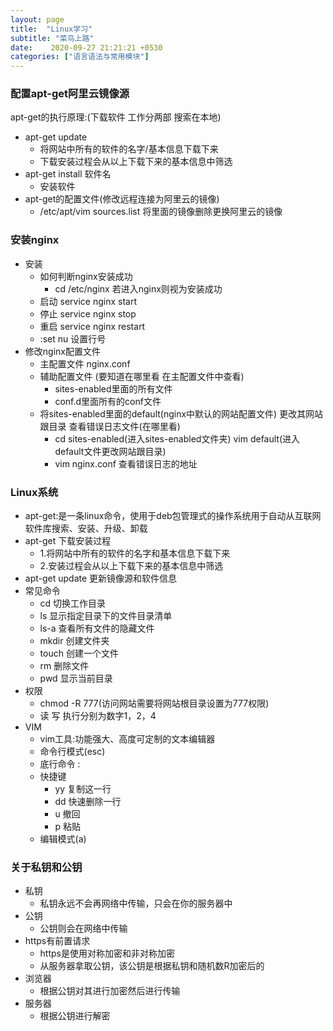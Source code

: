 ```yaml
---
layout: page
title:  "Linux学习"
subtitle: "菜鸟上路"
date:    2020-09-27 21:21:21 +0530
categories: ["语言语法与常用模块"]
---
```







### 配置apt-get阿里云镜像源
apt-get的执行原理:(下载软件 工作分两部 搜索在本地)
- apt-get update
    - 将网站中所有的软件的名字/基本信息下载下来
    - 下载安装过程会从以上下载下来的基本信息中筛选
- apt-get install 软件名
    - 安装软件
- apt-get的配置文件(修改远程连接为阿里云的镜像)
    - /etc/apt/vim sources.list 将里面的镜像删除更换阿里云的镜像


### 安装nginx
- 安装
    - 如何判断nginx安装成功
        - cd /etc/nginx 若进入nginx则视为安装成功
    - 启动 service nginx start
    - 停止 service nginx stop
    - 重启 service nginx restart
    - :set nu 设置行号
- 修改nginx配置文件
    - 主配置文件 nginx.conf
    - 辅助配置文件 (要知道在哪里看 在主配置文件中查看)
        - sites-enabled里面的所有文件
        - conf.d里面所有的conf文件
    - 将sites-enabled里面的default(nginx中默认的网站配置文件) 更改其网站跟目录 查看错误日志文件(在哪里看)
        - cd sites-enabled(进入sites-enabled文件夹)  vim default(进入default文件更改网站跟目录)  
        - vim nginx.conf 查看错误日志的地址   

### Linux系统
- apt-get:是一条linux命令，使用于deb包管理式的操作系统用于自动从互联网软件库搜索、安装、升级、卸载
- apt-get 下载安装过程
    - 1.将网站中所有的软件的名字和基本信息下载下来
    - 2.安装过程会从以上下载下来的基本信息中筛选
- apt-get update 更新镜像源和软件信息
- 常见命令
    - cd 切换工作目录 
    - ls 显示指定目录下的文件目录清单
    - ls-a 查看所有文件的隐藏文件
    - mkdir 创建文件夹
    - touch 创建一个文件
    - rm  删除文件
    - pwd   显示当前目录
- 权限
    - chmod -R 777(访问网站需要将网站根目录设置为777权限)
    - 读 写 执行分别为数字1，2，4
- VIM
    - vim工具:功能强大、高度可定制的文本编辑器
    - 命令行模式(esc)
    - 底行命令 :
    - 快捷键
        - yy 复制这一行
        - dd 快速删除一行
        - u 撤回
        - p 粘贴
    - 编辑模式(a)

### 关于私钥和公钥
- 私钥
    - 私钥永远不会再网络中传输，只会在你的服务器中
- 公钥
    - 公钥则会在网络中传输
- https有前置请求
    - https是使用对称加密和非对称加密
    - 从服务器拿取公钥，该公钥是根据私钥和随机数R加密后的
- 浏览器
    - 根据公钥对其进行加密然后进行传输
- 服务器
    - 根据公钥进行解密